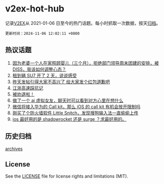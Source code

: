 # v2ex-hot-hub

 记录[V2EX](https://www.v2ex.com/)从 2021-01-06 日至今的热门话题。每小时抓取一次数据，按天[归档](archives)。

`更新时间：2024-11-06 12:02:11 +0800`

## 热议话题

1. [因为老婆一个人在家照顾婴儿（三个月），拒绝部门领导周末团建的安排，被 DISS，我该如何调整心态？](https://www.v2ex.com/t/1086793)
1. [租到辆 SU7 开了 2 天，说说感受](https://www.v2ex.com/t/1086781)
1. [昨天发帖引得大家不高兴了 给大家发个红包道歉吧](https://www.v2ex.com/t/1086784)
1. [江浙高速踩坑记](https://www.v2ex.com/t/1086809)
1. [被劝退啦！](https://www.v2ex.com/t/1086977)
1. [做了一个 ai 虚拟女友，聊天时可以看到对方心里在想什么](https://www.v2ex.com/t/1086976)
1. [微信将接入华为的 Call kit，那么 iOS 的 call kit 有机会放开限制吗](https://www.v2ex.com/t/1087014)
1. [刚买了个防火墙软件 Little Snitch，发现搜狗输入法一直偷偷上传](https://www.v2ex.com/t/1086849)
1. [ios 最好用的是 shadowrocket 还是 surge ？求最好用的。](https://www.v2ex.com/t/1086797)

## 历史归档

[archives](archives)

## License

See the [LICENSE](LICENSE) file for license rights and limitations (MIT).

